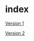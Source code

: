 # index

[Version 1](https://taylorj1302.github.io/index/index.html)  

[Version 2](https://taylorj1302.github.io/index/index-2.html) 


